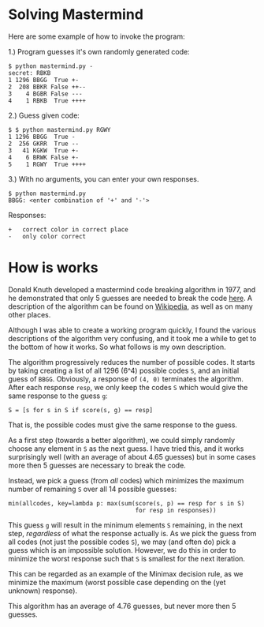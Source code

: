 # Solving Mastermind

Here are some example of how to invoke the program:

1.) Program guesses it's own randomly generated code:

    $ python mastermind.py -
    secret: RBKB
    1 1296 BBGG  True +-
    2  208 BBKR False ++--
    3    4 BGBR False ---
    4    1 RBKB  True ++++

2.) Guess given code:

    $ $ python mastermind.py RGWY
    1 1296 BBGG  True -
    2  256 GKRR  True --
    3   41 KGKW  True +-
    4    6 BRWK False +-
    5    1 RGWY  True ++++

3.) With no arguments, you can enter your own responses.

    $ python mastermind.py
    BBGG: <enter combination of '+' and '-'>

Responses:

    +   correct color in correct place
    -   only color correct


# How is works

Donald Knuth developed a mastermind code breaking algorithm in 1977, and he
demonstrated that only 5 guesses are needed to break the code [here](https://www.cs.uni.edu/~wallingf/teaching/cs3530/resources/knuth-mastermind.pdf).
A description of the algorithm can be found on [Wikipedia](https://en.wikipedia.org/wiki/Mastermind_(board_game)#Worst_case:_Five-guess_algorithm), as well as on many other places.

Although I was able to create a working program quickly, I found the various
descriptions of the algorithm very confusing, and it took me a while to get
to the bottom of how it works.   So what follows is my own description.

The algorithm progressively reduces the number of possible codes.
It starts by taking creating a list of all 1296 (6^4) possible codes `S`,
and an initial guess of `BBGG`.
Obviously, a response of `(4, 0)` terminates the algorithm.
After each response `resp`, we only keep the codes `S` which would give the
same response to the guess `g`:

    S = [s for s in S if score(s, g) == resp]

That is, the possible codes must give the same response to the guess.

As a first step (towards a better algorithm), we could simply randomly choose
any element in `S` as the next guess.  I have tried this, and it works
surprisingly well (with an average of about 4.65 guesses) but in some cases
more then 5 guesses are necessary to break the code.

Instead, we pick a guess (from *all* codes) which minimizes the
maximum number of remaining `S` over all 14 possible guesses:

    min(allcodes, key=lambda p: max(sum(score(s, p) == resp for s in S)
                                        for resp in responses))

This guess `g` will result in the minimum elements `S` remaining, in the
next step, *regardless* of what the response actually is.
As we pick the guess from all codes (not just the possible codes `S`),
we may (and often do) pick a guess which is an impossible solution.
However, we do this in order to minimize the worst response such that `S` is
smallest for the next iteration.

This can be regarded as an example of the Minimax decision rule, as we
minimize the maximum (worst possible case depending on the (yet unknown)
response).

This algorithm has an average of 4.76 guesses, but never more then 5 guesses.

